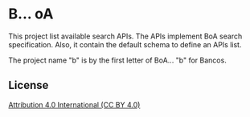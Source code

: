 # B... oA

This project list available search APIs. The APIs implement BoA search specification.
Also, it contain the default schema to define an APIs list.

The project name "b" is by the first letter of BoA... "b" for Bancos.

## License
[Attribution 4.0 International (CC BY 4.0)](https://creativecommons.org/licenses/by/4.0/)
